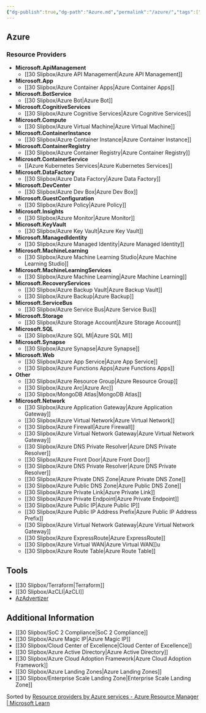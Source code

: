 ```yaml
---
{"dg-publish":true,"dg-path":"Azure.md","permalink":"/azure/","tags":["software"]}
---
```



## Azure

### Resource Providers

- **Microsoft.ApiManagement**
  - [[30 Slipbox/Azure API Management\|Azure API Management]]
- **Microsoft.App**
  - [[30 Slipbox/Azure Container Apps\|Azure Container Apps]]
- **Microsoft.BotService**
  - [[30 Slipbox/Azure Bot\|Azure Bot]]
- **Microsoft.CognitiveServices**
  - [[30 Slipbox/Azure Cognitive Services\|Azure Cognitive Services]]
- **Microsoft.Compute**
  - [[30 Slipbox/Azure Virtual Machine\|Azure Virtual Machine]]
- **Microsoft.ContainerInstance**
  - [[30 Slipbox/Azure Container Instance\|Azure Container Instance]]
- **Microsoft.ContainerRegistry**
  - [[30 Slipbox/Azure Container Registry\|Azure Container Registry]]
- **Microsoft.ContainerService**
  - [[Azure Kubernetes Services\|Azure Kubernetes Services]]
- **Microsoft.DataFactory**
  - [[30 Slipbox/Azure Data Factory\|Azure Data Factory]]
- **Microsoft.DevCenter**
  - [[30 Slipbox/Azure Dev Box\|Azure Dev Box]]
- **Microsoft.GuestConfiguration**
  - [[30 Slipbox/Azure Policy\|Azure Policy]]
- **Microsoft.Insights**
  - [[30 Slipbox/Azure Monitor\|Azure Monitor]]
- **Microsoft.KeyVault**
  - [[30 Slipbox/Azure Key Vault\|Azure Key Vault]]
- **Microsoft.ManagedIdentity**
  - [[30 Slipbox/Azure Managed Identity\|Azure Managed Identity]]
- **Microsoft.MachineLearning**
  - [[30 Slipbox/Azure Machine Learning Studio\|Azure Machine Learning Studio]]
- **Microsoft.MachineLearningServices**
  - [[30 Slipbox/Azure Machine Learning\|Azure Machine Learning]]
- **Microsoft.RecoveryServices**
  - [[30 Slipbox/Azure Backup Vault\|Azure Backup Vault]]
  - [[30 Slipbox/Azure Backup\|Azure Backup]]
- **Microsoft.ServiceBus**
  - [[30 Slipbox/Azure Service Bus\|Azure Service Bus]]
- **Microsoft.Storage**
  - [[30 Slipbox/Azure Storage Account\|Azure Storage Account]]
- **Microsoft.SQL**
  - [[30 Slipbox/Azure SQL MI\|Azure SQL MI]]
- **Microsoft.Synapse**
  - [[30 Slipbox/Azure Synapse\|Azure Synapse]]
- **Microsoft.Web**
  - [[30 Slipbox/Azure App Service\|Azure App Service]]
  - [[30 Slipbox/Azure Functions Apps\|Azure Functions Apps]]
- **Other**
  - [[30 Slipbox/Azure Resource Group\|Azure Resource Group]]
  - [[30 Slipbox/Azure Arc\|Azure Arc]]
  - [[30 Slipbox/MongoDB Atlas\|MongoDB Atlas]]
- **Microsoft.Network**
  - [[30 Slipbox/Azure Application Gateway\|Azure Application Gateway]]
  - [[30 Slipbox/Azure Virtual Network\|Azure Virtual Network]]
  - [[30 Slipbox/Azure Firewall\|Azure Firewall]]
  - [[30 Slipbox/Azure Virtual Network Gateway\|Azure Virtual Network Gateway]]
  - [[30 Slipbox/Azure DNS Private Resolver\|Azure DNS Private Resolver]]
  - [[30 Slipbox/Azure Front Door\|Azure Front Door]]
  - [[30 Slipbox/Azure DNS Private Resolver\|Azure DNS Private Resolver]]
  - [[30 Slipbox/Azure Private DNS Zone\|Azure Private DNS Zone]]
  - [[30 Slipbox/Azure Public DNS Zone\|Azure Public DNS Zone]]
  - [[30 Slipbox/Azure Private Link\|Azure Private Link]]
  - [[30 Slipbox/Azure Private Endpoint\|Azure Private Endpoint]]
  - [[30 Slipbox/Azure Public IP\|Azure Public IP]]
  - [[30 Slipbox/Azure Public IP Address Prefix\|Azure Public IP Address Prefix]]
  - [[30 Slipbox/Azure Virtual Network Gateway\|Azure Virtual Network Gateway]]
  - [[30 Slipbox/Azure ExpressRoute\|Azure ExpressRoute]]
  - [[30 Slipbox/Azure Virtual WAN\|Azure Virtual WAN]]u
  - [[30 Slipbox/Azure Route Table\|Azure Route Table]]

## Tools

- [[30 Slipbox/Terraform\|Terraform]]
- [[30 Slipbox/AzCLI\|AzCLI]]
- [AzAdvertizer](https://www.azadvertizer.net/index.html)

## Additional Information

- [[30 Slipbox/SoC 2 Compliance\|SoC 2 Compliance]]
- [[30 Slipbox/Azure Magic IP\|Azure Magic IP]]
- [[30 Slipbox/Cloud Center of Excellence\|Cloud Center of Excellence]]
- [[30 Slipbox/Azure Active Directory\|Azure Active Directory]]
- [[30 Slipbox/Azure Cloud Adoption Framework\|Azure Cloud Adoption Framework]]
- [[30 Slipbox/Azure Landing Zones\|Azure Landing Zones]]
- [[30 Slipbox/Enterprise Scale Landing Zone\|Enterprise Scale Landing Zone]]

Sorted by [Resource providers by Azure services - Azure Resource Manager | Microsoft Learn](https://learn.microsoft.com/en-us/azure/azure-resource-manager/management/azure-services-resource-providers)
